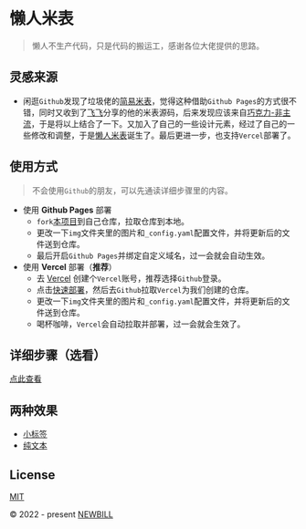 # 懒人米表
> 懒人不生产代码，只是代码的搬运工，感谢各位大佬提供的思路。

## 灵感来源
- 闲逛`Github`发现了垃圾佬的[简易米表](https://github.com/naiba/domain-portfolio)，觉得这种借助`Github Pages`的方式很不错，同时又收到了[飞飞](http://n.gy)分享的他的米表源码，后来发现应该来自[巧克力-非主流](https://mb.admin.pet/)，于是将以上结合了一下。又加入了自己的一些设计元素，经过了自己的一些修改和调整，于是[懒人米表](http://dai.wiki)诞生了。最后更进一步，也支持`Vercel`部署了。

## 使用方式
> 不会使用`Github`的朋友，可以先通读详细步骤里的内容。
- 使用 **Github Pages** 部署
    - `fork`[本项目](https://github.com/newbill/domain-list)到自己仓库，拉取仓库到本地。
    - 更改一下`img`文件夹里的图片和`_config.yaml`配置文件，并将更新后的文件送到仓库。
    - 最后开启`Github Pages`并绑定自定义域名，过一会就会自动生效。
- 使用 **Vercel** 部署（**推荐**）
    - 去 [Vercel](https://vercel.com/) 创建个`Vercel`账号，推荐选择`Github`登录。
    - 点击[快速部署](https://vercel.com/new/clone?repository-url=https://github.com/newbill/domain-list)，然后去`Github`拉取`Vercel`为我们创建的仓库。
    - 更改一下`img`文件夹里的图片和`_config.yaml`配置文件，并将更新后的文件送到仓库。
    - 喝杯咖啡，`Vercel`会自动拉取并部署，过一会就会生效了。

## 详细步骤（选看）
[点此查看](https://dai.im/article/mibiao)

## 两种效果

- [小标签](https://dai.wiki)
- [纯文本](https://mibiao.vercel.app/)

## License
[MIT](https://github.com/newbill/domain-list/blob/main/LICENSE)

© 2022 - present [NEWBILL](https://github.com/newbill)